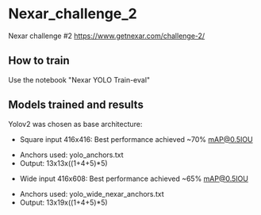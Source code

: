 # Nexar_challenge_2
Nexar challenge #2 https://www.getnexar.com/challenge-2/

## How to train
Use the notebook "Nexar YOLO Train-eval"

## Models trained and results
Yolov2 was chosen as base architecture:
* Square input 416x416: Best performance achieved ~70% mAP@0.5IOU
- Anchors used: yolo_anchors.txt
- Output: 13x13x((1+4+5)*5)
* Wide input 416x608: Best performance achieved ~65% mAP@0.5IOU
- Anchors used: yolo_wide_nexar_anchors.txt
- Output: 13x19x((1+4+5)*5)

